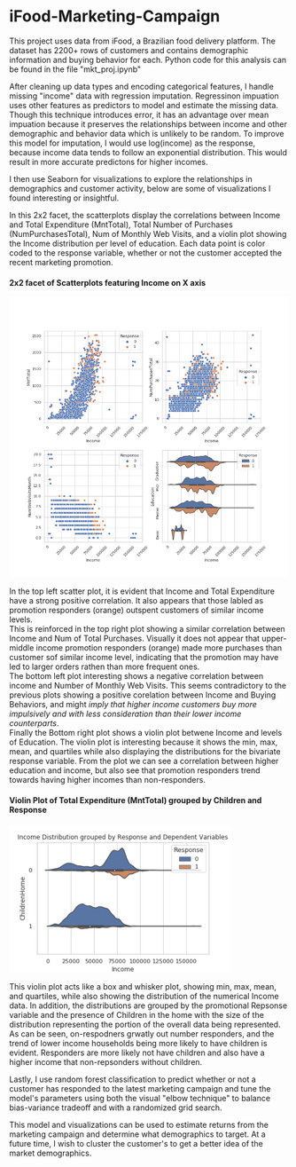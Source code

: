 # iFood-Marketing-Campaign

This project uses data from iFood, a Brazilian food delivery platform. The dataset has 2200+ rows of customers and contains demographic information and buying behavior for each. Python code for this analysis can be found in the file "mkt_proj.ipynb" 
  
  
After cleaning up data types and encoding categorical features, I handle missing "income" data with regression imputation.
Regressinon impuation uses other features as predictors to model and estimate the missing data. Though this technique introduces error, it has an advantage over mean impuation because it preserves the relationships between income and other demographic and behavior data which is unlikely to be random. To improve this model for imputation, I would use log(income) as the response, because income data tends to follow an exponential distribution. This would result in more accurate predictons for higher incomes.

I then use Seaborn for visualizations to explore the relationships in demographics and customer activity, below are some of visualizations I found interesting or insightful. 

In this 2x2 facet, the scatterplots display the correlations between Income and Total Expenditure (MntTotal), Total Number of Purchases (NumPurchasesTotal), Num of Monthly Web Visits, and a violin plot showing the Income distribution per level of education. Each data point is color coded to the response variable, whether or not the customer accepted the recent marketing promotion. 

#### 2x2 facet of Scatterplots featuring Income on X axis
<img src="images/IncomeCorrelations.png" width = "800">  


In the top left scatter plot, it is evident that Income and Total Expenditure have a strong positive correlation. It also appears that those labled as promotion responders (orange) outspent customers of similar income levels.  
This is reinforced in the top right plot showing a similar correlation between Income and Num of Total Purchases. Visually it does not appear that upper-middle income promotion responders (orange) made more purchases than customer sof similar income level, indicating that the promotion may have led to larger orders rathen than more frequent ones.  
The bottom left plot interesting shows a negative correlation between income and Number of Monthly Web Visits. This seems contradictory to the previous plots showing a positive corelation between Income and Buying Behaviors, and might *imply that higher income customers buy more impulsively and with less consideration than their lower income counterparts*.  
Finally the Bottom right plot shows a violin plot betwene Income and levels of Education. The violin plot is interesting because it shows the min, max, mean, and quartiles while also displaying the distributions for the bivariate response variable. From the plot we can see a correlation between higher education and income, but also see that promotion responders trend towards having higher incomes than non-responders.  

#### Violin Plot of Total Expenditure (MntTotal) grouped by Children and Response
<img src="images/Income_Response_ChildrenHome_Violinplot.png" width = "400">  

This violin plot acts like a box and whisker plot, showing min, max, mean, and quartiles, while also showing the distribution of the numerical Income data.
In addition, the distributions are grouped by the promotional Repsonse variable and the presence of Children in the home with the size of the distribution representing the portion of the overall data being represented.  
As can be seen, on-respodners grwatly out number responders, and the trend of lower income households being more likely to have children is evident. Responders are more likely not have children and also have a higher income that non-repsonders without children.




Lastly, I use random forest classification to predict whether or not a customer has responded to the latest marketing campaign and tune the model's parameters using both the visual "elbow technique" to balance bias-variance tradeoff and with a randomized grid search.

This model and visualizations can be used to estimate returns from the marketing campaign and determine what demographics to target. 
At a future time, I wish to cluster the customer's to get a better idea of the market demographics.
